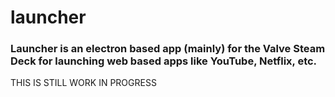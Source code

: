 # launcher
### Launcher is an electron based app (mainly) for the Valve Steam Deck for launching web based apps like YouTube, Netflix, etc.

THIS IS STILL WORK IN PROGRESS
